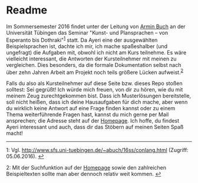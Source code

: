 Readme
======

Im Sommersemester 2016 findet unter der Leitung von [Armin Buch](http://www.sfs.uni-tuebingen.de/~abuch/) an der Universität Tübingen das Seminar "Kunst- und Plansprachen – von Esperanto bis Dothraki"<sup>[1](#fn1)</sup> statt. Da Ayeri eine der ausgewählten Beispielsprachen ist, dachte ich mir, ich mache spaßeshalber (und ungefragt) die Aufgaben mit, obwohl ich nicht am Kurs teilnehme. Es wäre vielleicht interessant, die Antworten der Kursteilnehmer mit meinen zu vergleichen. Dies besonders, da die formale Dokumentation selbst nach über zehn Jahren Arbeit am Projekt noch teils größere Lücken aufweist.<sup>[2](#fn2)</sup>

Falls du also als Kursteilnehmer auf diese Seite bzw. dieses Repo stoßen solltest: Sei gegrüßt! Ich würde mich freuen, von dir zu hören, wie du mit meinem Zeug zurechtgekommen bist. Dass ich Musterlösungen bereitstelle, soll nicht heißen, dass ich deine Hausaufgaben für dich mache, aber wenn du wirklich keine Antwort auf eine Frage finden kannst oder zu einem Thema weiterführende Fragen hast, kannst du mich gerne per Mail ansprechen; die Adresse steht auf der [Homepage](http://benung.nfshost.com/contact). Ich hoffe, du findest Ayeri interessant und auch, dass dir das Stöbern auf meinen Seiten Spaß macht!

***

<a name="fn1">1</a>: Vgl. <http://www.sfs.uni-tuebingen.de/~abuch/16ss/conlang.html> (Zugriff: 05.06.2016). [↩](#fn1)

<a name="fn2">2</a>: Mit der Suchfunktion auf der [Homepage](http://benung.nfshost.com) sowie den zahlreichen Beispieltexten sollte man aber dennoch relativ weit kommen. [↩](#fn2)
